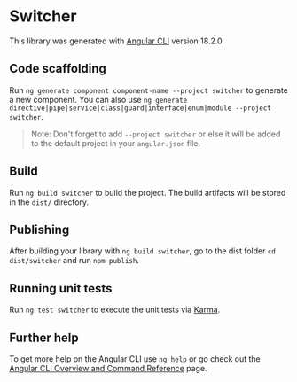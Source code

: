 # Switcher

This library was generated with [Angular CLI](https://github.com/angular/angular-cli) version 18.2.0.

## Code scaffolding

Run `ng generate component component-name --project switcher` to generate a new component. You can also use `ng generate directive|pipe|service|class|guard|interface|enum|module --project switcher`.
> Note: Don't forget to add `--project switcher` or else it will be added to the default project in your `angular.json` file. 

## Build

Run `ng build switcher` to build the project. The build artifacts will be stored in the `dist/` directory.

## Publishing

After building your library with `ng build switcher`, go to the dist folder `cd dist/switcher` and run `npm publish`.

## Running unit tests

Run `ng test switcher` to execute the unit tests via [Karma](https://karma-runner.github.io).

## Further help

To get more help on the Angular CLI use `ng help` or go check out the [Angular CLI Overview and Command Reference](https://angular.dev/tools/cli) page.
